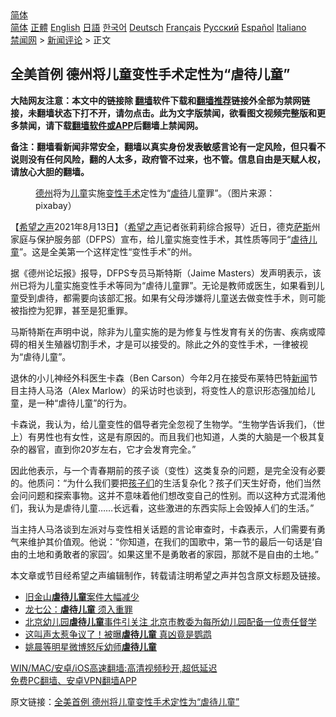  <!-- 面包屑导航 --> <div class="breadcrumb"><!-- GTranslate: https://gtranslate.io/ -->  <div class="switcher notranslate">  <div class="selected">  <a href="#" onclick="return false;"> 简体</a>  </div>  <div class="option">  <a href="https://www.bannedbook.org" onclick="doGTranslate('zh-CN|zh-CN');jQuery('div.switcher div.selected a').html(jQuery(this).html());return false;" title="简体中文" class="nturl selected"> 简体</a>  <a href="https://www.bannedbook.org/zh-tw/" onclick="doGTranslate('zh-CN|zh-TW');jQuery('div.switcher div.selected a').html(jQuery(this).html());return false;" title="繁體中文" class="nturl"> 正體</a>  <a href="https://www.bannedbook.org/en/" onclick="doGTranslate('zh-CN|en');jQuery('div.switcher div.selected a').html(jQuery(this).html());return false;" title="English" class="nturl"> English</a>  <a href="https://www.bannedbook.org/ja/" onclick="doGTranslate('zh-CN|ja');jQuery('div.switcher div.selected a').html(jQuery(this).html());return false;" title="日本語" class="nturl"> 日語</a>  <a href="https://www.bannedbook.org/ko/" onclick="doGTranslate('zh-CN|ko');jQuery('div.switcher div.selected a').html(jQuery(this).html());return false;" title="한국어" class="nturl"> 한국어</a>  <a href="https://www.bannedbook.org/de/" onclick="doGTranslate('zh-CN|de');jQuery('div.switcher div.selected a').html(jQuery(this).html());return false;" title="Deutsch" class="nturl"> Deutsch</a>  <a href="https://www.bannedbook.org/fr/" onclick="doGTranslate('zh-CN|fr');jQuery('div.switcher div.selected a').html(jQuery(this).html());return false;" title="Français" class="nturl"> Français</a>  <a href="https://www.bannedbook.org/ru/" onclick="doGTranslate('zh-CN|ru');jQuery('div.switcher div.selected a').html(jQuery(this).html());return false;" title="Русский" class="nturl"> Русский</a>  <a href="https://www.bannedbook.org/es/" onclick="doGTranslate('zh-CN|es');jQuery('div.switcher div.selected a').html(jQuery(this).html());return false;" title="Español" class="nturl"> Español</a>  <a href="https://www.bannedbook.org/it/" onclick="doGTranslate('zh-CN|it');jQuery('div.switcher div.selected a').html(jQuery(this).html());return false;" title="Italiano" class="nturl"> Italiano</a>  </div>  </div>      <div class='breadcrumb-sub'><!-- Breadcrumb NavXT 6.3.0 --> <a href="https://www.bannedbook.org/" class="home">禁闻网</a> &gt; <a href="https://www.bannedbook.org/bnews/comments/" class="category">新闻评论</a> &gt; 正文</div></div><h2>全美首例 德州将儿童变性手术定性为“虐待儿童”</h2> <p class="notice"><b>大陆网友注意：本文中的链接除 <a href="https://github.com/bannedbook/fanqiang" >翻墙</a>软件下载和<a href="https://github.com/killgcd/justmysocks/blob/master/README.md">翻墙推荐</a>链接外全部为禁网链接，未翻墙状态下打不开，请勿点击。此为文字版禁闻，欲看图文视频完整版和更多禁闻，请下载<a href="https://github.com/bannedbook/fanqiang">翻墙软件或APP</a>后翻墙上禁闻网。</p><p>备注：翻墙看新闻非常安全，翻墙以真实身份发表敏感言论有一定风险，但只看不说则没有任何风险，翻的人太多，政府管不过来，也不管。信息自由是天赋人权，请放心大胆的翻墙。</b></p>  <div class="entry"> <figure> <p><figcaption><a href="https://www.bannedbook.org/bnews/tag/%e5%be%b7%e5%b7%9e/" class="st_tag internal_tag" rel="tag" title="标签 德州 下的日志">德州</a>将为<a href="https://www.bannedbook.org/bnews/tag/%E5%84%BF%E7%AB%A5/" class="st_tag internal_tag" rel="tag" title="标签 儿童 下的日志">儿童</a>实施<a href="https://www.bannedbook.org/bnews/tag/%E5%8F%98%E6%80%A7/" class="st_tag internal_tag" rel="tag" title="标签 变性 下的日志">变性</a><a href="https://www.bannedbook.org/bnews/tag/%e6%89%8b%e6%9c%af/" class="st_tag internal_tag" rel="tag" title="标签 手术 下的日志">手术</a>定性为“<a href="https://www.bannedbook.org/bnews/tag/%E8%99%90%E5%BE%85/" class="st_tag internal_tag" rel="tag" title="标签 虐待 下的日志">虐待</a>儿童罪”。（图片来源：pixabay）</figcaption></figure> <p>【<span class='wp_keywordlink_affiliate'><a href="https://www.soundofhope.org" title="希望之声" target="_blank">希望之声</a></span>2021年8月13日】（<a href="https://www.bannedbook.org/bnews/tag/%e5%b8%8c%e6%9c%9b%e4%b9%8b%e5%a3%b0/" class="st_tag internal_tag" rel="tag" title="标签 希望之声 下的日志">希望之声</a>记者张莉莉综合报导）近日，德克<span class='wp_keywordlink'><a href="https://www.bannedbook.org/forum5/topic42.html" title="萨斯、诚信与自救" target="_blank">萨斯</a></span>州家庭与保护服务部（DFPS）宣布，给儿童实施变性手术，其性质等同于“<a href="https://www.bannedbook.org/bnews/tag/%E8%99%90%E5%BE%85%E5%84%BF%E7%AB%A5/" class="st_tag internal_tag" rel="tag" title="标签 虐待儿童 下的日志">虐待儿童</a>”。这是全美第一个这样定性“变性手术”的州。</p> <p>据《德州论坛报》报导，DFPS专员马斯特斯（Jaime Masters）发声明表示，该州已将为儿童实施变性手术等同为“虐待儿童罪”。无论是教师或医生，如果看到儿童受到虐待，都需要向该部汇报。如果有父母涉嫌将儿童送去做变性手术，则可能被指控为犯罪，甚至是犯重罪。</p>  <p>马斯特斯在声明中说，除非为儿童实施的是为修复与性发育有关的伤害、疾病或障碍的相关生殖器切割手术，才是可以接受的。除此之外的变性手术，一律被视为“虐待儿童”。</p> <p>退休的小儿神经外科医生卡森（Ben Carson）今年2月在接受布莱特巴特<span class='wp_keywordlink_affiliate'><a href="https://www.bannedbook.org/" title="新闻">新闻</a></span>节目主持人马洛（Alex Marlow）的采访时也谈到，将变性人的意识形态强加给儿童，是一种“虐待儿童”的行为。</p>  <p>卡森说，我认为，给儿童变性的倡导者完全忽视了生物学。“生物学告诉我们，（世上）有男性也有女性，这是有原因的。而且我们也知道，人类的大脑是一个极其复杂的器官，直到你20岁左右，它才会发育完全。”</p> <p>因此他表示，与一个青春期前的孩子谈（变性）这类复杂的问题，是完全没有必要的。他质问：“为什么我们要把<a href="https://www.bannedbook.org/bnews/tag/%E5%AD%A9%E5%AD%90%E4%BB%AC/" class="st_tag internal_tag" rel="tag" title="标签 孩子们 下的日志">孩子们</a>的生活复杂化？孩子们天生好奇，他们当然会问问题和探索事物。这并不意味着他们想改变自己的性别。而以这种方式混淆他们，我认为是虐待儿童&#8230;&#8230;长远看，这些激进的东西实际上会毁掉人们的生活。”</p>  <p>当主持人马洛谈到左派对与变性相关话题的言论审查时，卡森表示，人们需要有勇气来维护其价值观。他说：“你知道，在我们的国歌中，第一节的最后一句话是‘自由的土地和勇敢者的家园’。如果这里不是勇敢者的家园，那就不是自由的土地。”</p> <p>本文章或节目经希望之声编辑制作，转载请注明希望之声并包含原文标题及链接。 </p>  <ul class='op-related-articles' title='相关阅读'> <li><a href='https://www.bannedbook.org/bnews/worldnews/usa/20180404/923438.html' target='_blank'>旧金山<b>虐待儿童</b>案件大幅减少</a></li> <li><a href='https://www.bannedbook.org/bnews/comments/20171201/863914.html' target='_blank'>龙七公：<b>虐待儿童</b> 须入重罪</a></li> <li><a href='https://www.bannedbook.org/bnews/headline/20171128/862016.html' target='_blank'>北京幼儿园<b>虐待儿童</b>事件引关注 北京市教委为每所幼儿园配备一位责任督学</a></li> <li><a href='https://www.bannedbook.org/bnews/funmedia/20170210/656810.html' target='_blank'>这叫声太惹争议了！被曝<b>虐待儿童</b> 真凶竟是鹦鹉</a></li> <li><a href='https://www.bannedbook.org/bnews/cnnews/20121025/73276.html' target='_blank'>姚晨等明星微博怒斥幼师<b>虐待儿童</b></a></li> </ul> <p class="texttj"> <a href="https://github.com/bannedbook/fanqiang/wiki/V2ray%E6%9C%BA%E5%9C%BA" target="_blank">WIN/MAC/安卓/iOS高速翻墙:高清视频秒开,超低延迟</a><br/> <a href="https://github.com/bannedbook/fanqiang/wiki/%E7%A6%81%E9%97%BB%E7%BD%91%E5%AE%89%E5%8D%93%E7%BF%BB%E5%A2%99%E6%96%B0%E9%97%BBAPP" target="_blank">免费PC翻墙、安卓VPN翻墙APP</a></p><p>原文链接：<a class="src_link"  href="https://www.soundofhope.org/post/535007" target="_blank">全美首例 德州将儿童变性手术定性为“虐待儿童”</a></p><a name='sharetosocial'></a>  <div style="margin-bottom:5px;padding-bottom:5px;clear:both"> <div id="archive-pix-1" class="banner-ads"> <!-- AuctionX Display platform tag START --> <div id="26318x728x90x621x_ADSLOT2" clicktrack="%%CLICK_URL_ESC%%"></div> <!-- AuctionX Display platform tag END --> </div> <div id="archive-pix-2" class="banner-ads"> <!-- AuctionX Display platform tag START --> <div id="26315x300x250x621x_ADSLOT2" clicktrack="%%CLICK_URL_ESC%%"></div> <!-- AuctionX Display platform tag END --> </div> </div>  <div id="archive-pix-1" class="banner-ads"> <!-- AuctionX Display platform tag START --> <div id="26318x728x90x621x_ADSLOT3" clicktrack="%%CLICK_URL_ESC%%"></div> <!-- AuctionX Display platform tag END --> </div> </div><!--END ENTRY--> 